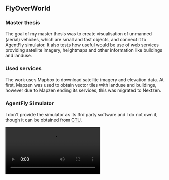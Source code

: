 ## FlyOverWorld
### Master thesis
The goal of my master thesis was to create visualisation of unmanned (aerial) vehicles, which are small and fast objects, and connect it to AgentFly simulator. It also tests how useful would be use of web services providing satellite imagery, heightmaps and other information like buildings and landuse.

### Used services
The work uses Mapbox to download satellite imagery and elevation data. At first, Mapzen was used to obtain vector tiles with landuse and buildings, however due to Mapzen ending its services, this was migrated to Nextzen.

### AgentFly Simulator
I don't provide the simulator as its 3rd party software and I do not own it, though it can be obtained from [CTU](https://dspace.cvut.cz/handle/10467/68616?show=full).


![](http://janovrom.ddns.net/janovrom/FlyOverWorld/raw/ee1488df3524e207e899d10752bd9dcdf5972162/Media/demo1.mp4)